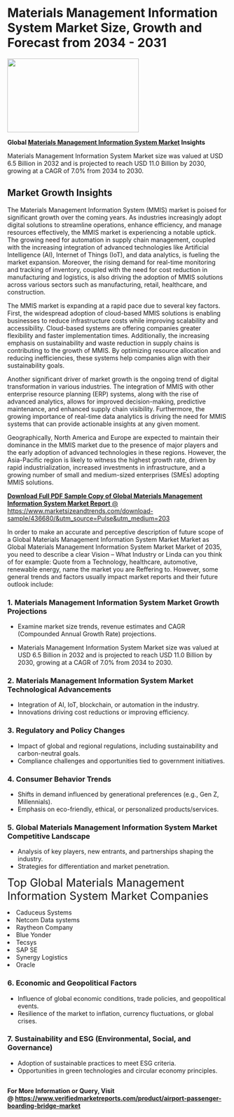 <H1>Materials Management Information System Market Size, Growth and Forecast from 2034 - 2031</H1><img class="aligncenter size-medium wp-image-584254" src="https://thirdeyenews.in/wp-content/uploads/2034/09/Global-Market-Research-300x168.jpeg" alt="" width="300" height="168" /><p><strong>Global&nbsp;<a href="https://www.marketsizeandtrends.com/download-sample/436680/&amp;utm_source=Pulse&amp;utm_medium=203">Materials Management Information System Market</a> Insights</strong></p><p>Materials Management Information System Market size was valued at USD 6.5 Billion in 2032 and is projected to reach USD 11.0 Billion by 2030, growing at a CAGR of 7.0% from 2034 to 2030.</p><p><h2>Market Growth Insights</h2> <p>The Materials Management Information System (MMIS) market is poised for significant growth over the coming years. As industries increasingly adopt digital solutions to streamline operations, enhance efficiency, and manage resources effectively, the MMIS market is experiencing a notable uptick. The growing need for automation in supply chain management, coupled with the increasing integration of advanced technologies like Artificial Intelligence (AI), Internet of Things (IoT), and data analytics, is fueling the market expansion. Moreover, the rising demand for real-time monitoring and tracking of inventory, coupled with the need for cost reduction in manufacturing and logistics, is also driving the adoption of MMIS solutions across various sectors such as manufacturing, retail, healthcare, and construction.</p> <p><a href="#"></a></p> <p>The MMIS market is expanding at a rapid pace due to several key factors. First, the widespread adoption of cloud-based MMIS solutions is enabling businesses to reduce infrastructure costs while improving scalability and accessibility. Cloud-based systems are offering companies greater flexibility and faster implementation times. Additionally, the increasing emphasis on sustainability and waste reduction in supply chains is contributing to the growth of MMIS. By optimizing resource allocation and reducing inefficiencies, these systems help companies align with their sustainability goals.</p> <p>Another significant driver of market growth is the ongoing trend of digital transformation in various industries. The integration of MMIS with other enterprise resource planning (ERP) systems, along with the rise of advanced analytics, allows for improved decision-making, predictive maintenance, and enhanced supply chain visibility. Furthermore, the growing importance of real-time data analytics is driving the need for MMIS systems that can provide actionable insights at any given moment.</p> <p>Geographically, North America and Europe are expected to maintain their dominance in the MMIS market due to the presence of major players and the early adoption of advanced technologies in these regions. However, the Asia-Pacific region is likely to witness the highest growth rate, driven by rapid industrialization, increased investments in infrastructure, and a growing number of small and medium-sized enterprises (SMEs) adopting MMIS solutions.</p> <p><a href="#"></p><p><span class=""><strong>Download Full PDF Sample Copy of Global Materials Management Information System Market Report</strong> @ <a href="https://www.marketsizeandtrends.com/download-sample/436680/&amp;utm_source=Pulse&amp;utm_medium=203" target="_blank">https://www.marketsizeandtrends.com/download-sample/436680/&amp;utm_source=Pulse&amp;utm_medium=203</a></span></p><p>In order to make an accurate and perceptive description of future scope of a Global&nbsp;Materials Management Information System Market Market as Global&nbsp;Materials Management Information System Market Market of 2035, you need to describe a clear Vision &ndash; What Industry or Linda can you think of for example: Quote from a Technology, healthcare, automotive, renewable energy, name the market you are Reffering to. However, some general trends and factors usually impact market reports and their future outlook include:</p><h3>1.&nbsp;<strong>Materials Management Information System Market Growth Projections</strong></h3><ul><li>Examine market size trends, revenue estimates and CAGR (Compounded Annual Growth Rate) projections.</li><li><p>Materials Management Information System Market size was valued at USD 6.5 Billion in 2032 and is projected to reach USD 11.0 Billion by 2030, growing at a CAGR of 7.0% from 2034 to 2030.</p></li></ul><h3>2.&nbsp;<strong>Materials Management Information System Market Technological Advancements</strong></h3><ul><li>Integration of AI, IoT, blockchain, or automation in the industry.</li><li>Innovations driving cost reductions or improving efficiency.</li></ul><h3>3.&nbsp;<strong>Regulatory and Policy Changes</strong></h3><ul><li>Impact of global and regional regulations, including sustainability and carbon-neutral goals.</li><li>Compliance challenges and opportunities tied to government initiatives.</li></ul><h3>4.&nbsp;<strong>Consumer Behavior Trends</strong></h3><ul><li>Shifts in demand influenced by generational preferences (e.g., Gen Z, Millennials).</li><li>Emphasis on eco-friendly, ethical, or personalized products/services.</li></ul><h3>5.&nbsp;<strong>Global Materials Management Information System Market Competitive Landscape</strong></h3><ul><li>Analysis of key players, new entrants, and partnerships shaping the industry.</li><li>Strategies for differentiation and market penetration.</li></ul><p data-pm-slice="1 1 []"><span style="color: inherit; font-family: inherit; font-size: 25px;">Top Global Materials Management Information System Market Companies</span></p><div class="" data-test-id=""><p><li>Caduceus Systems</li><li> Netcom Data systems</li><li> Raytheon Company</li><li> Blue Yonder</li><li> Tecsys</li><li> SAP SE</li><li> Synergy Logistics</li><li> Oracle</li></p></div><h3>6.&nbsp;<strong>Economic and Geopolitical Factors</strong></h3><ul><li>Influence of global economic conditions, trade policies, and geopolitical events.</li><li>Resilience of the market to inflation, currency fluctuations, or global crises.</li></ul><h3>7.&nbsp;<strong>Sustainability and ESG (Environmental, Social, and Governance)</strong></h3><ul><li>Adoption of sustainable practices to meet ESG criteria.</li><li>Opportunities in green technologies and circular economy principles.</li></ul><h2><strong style="font-size: 14px;">For More Information or Query, Visit @&nbsp;</strong><a style="background-color: #ffffff; font-size: 14px;" href="https://www.marketsizeandtrends.com/report/materials-management-information-system-market/" target="_blank">https://www.verifiedmarketreports.com/product/airport-passenger-boarding-bridge-market</a></h2>
